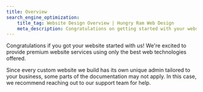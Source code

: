 ```yaml
---
title: Overview
search_engine_optimization:
    title_tag: Website Design Overview | Hungry Ram Web Design
    meta_description: Congratulations on getting started with your website with Hungry Ram! We provide guidelines on how you can learn the admin area of your site.
---
```

Congratulations if you got your website started with us! We're excited to provide premium website services using only the best web technologies offered.

Since every custom website we build has its own unique admin tailored to your business, some parts of the documentation may not apply. In this case, we recommend reaching out to our support team for help.